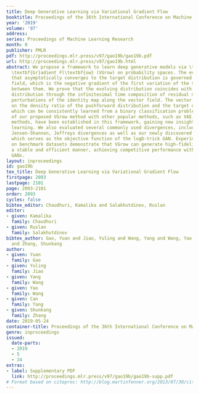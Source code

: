 ```yaml
---
title: Deep Generative Learning via Variational Gradient Flow
booktitle: Proceedings of the 36th International Conference on Machine Learning
year: '2019'
volume: '97'
address: 
series: Proceedings of Machine Learning Research
month: 0
publisher: PMLR
pdf: http://proceedings.mlr.press/v97/gao19b/gao19b.pdf
url: http://proceedings.mlr.press/v97/gao19b.html
abstract: We propose a framework to learn deep generative models via \textbf{V}ariational
  \textbf{Gr}adient Fl\textbf{ow} (VGrow) on probability spaces. The evolving distribution
  that asymptotically converges to the target distribution is governed by a vector
  field, which is the negative gradient of the first variation of the $f$-divergence
  between them. We prove that the evolving distribution coincides with the pushforward
  distribution through the infinitesimal time composition of residual maps that are
  perturbations of the identity map along the vector field. The vector field depends
  on the density ratio of the pushforward distribution and the target distribution,
  which can be consistently learned from a binary classification problem. Connections
  of our proposed VGrow method with other popular methods, such as VAE, GAN and flow-based
  methods, have been established in this framework, gaining new insights of deep generative
  learning. We also evaluated several commonly used divergences, including Kullback-Leibler,
  Jensen-Shannon, Jeffreys divergences as well as our newly discovered “logD” divergence
  which serves as the objective function of the logD-trick GAN. Experimental results
  on benchmark datasets demonstrate that VGrow can generate high-fidelity images in
  a stable and efficient manner, achieving competitive performance with state-of-the-art
  GANs.
layout: inproceedings
id: gao19b
tex_title: Deep Generative Learning via Variational Gradient Flow
firstpage: 2093
lastpage: 2101
page: 2093-2101
order: 2093
cycles: false
bibtex_editor: Chaudhuri, Kamalika and Salakhutdinov, Ruslan
editor:
- given: Kamalika
  family: Chaudhuri
- given: Ruslan
  family: Salakhutdinov
bibtex_author: Gao, Yuan and Jiao, Yuling and Wang, Yang and Wang, Yao and Yang, Can
  and Zhang, Shunkang
author:
- given: Yuan
  family: Gao
- given: Yuling
  family: Jiao
- given: Yang
  family: Wang
- given: Yao
  family: Wang
- given: Can
  family: Yang
- given: Shunkang
  family: Zhang
date: 2019-05-24
container-title: Proceedings of the 36th International Conference on Machine Learning
genre: inproceedings
issued:
  date-parts:
  - 2019
  - 5
  - 24
extras:
- label: Supplementary PDF
  link: http://proceedings.mlr.press/v97/gao19b/gao19b-supp.pdf
# Format based on citeproc: http://blog.martinfenner.org/2013/07/30/citeproc-yaml-for-bibliographies/
---
```

